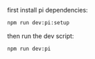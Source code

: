 first install pi dependencies:

```bash
npm run dev:pi:setup
```

then run the dev script:

```bash
npm run dev:pi
```
